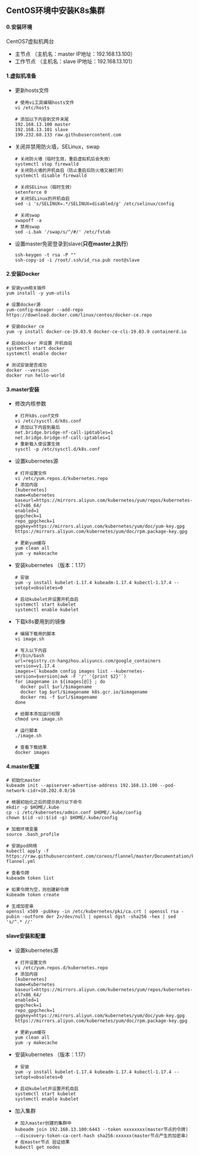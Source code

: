 ## CentOS环境中安装K8s集群



#### 0.安装环境

CentOS7虚拟机两台

+ 主节点     （主机名：master    IP地址：192.168.13.100）
+ 工作节点 （主机名：slave   IP地址：192.168.13.101）



#### 1.虚拟机准备

+ 更新hosts文件

  ```shell
  # 使用vi工具编辑hosts文件
  vi /etc/hosts
  
  # 添加以下内容到文件末尾
  192.168.13.100 master
  192.168.13.101 slave
  199.232.68.133 raw.githubusercontent.com
  ```

  

+ 关闭并禁用防火墙，SELinux，swap

  ```shell
  # 关闭防火墙（临时生效，重启虚拟机后会失效）
  systemctl stop firewalld
  # 关闭防火墙的开机自启（防止重启后防火墙又被打开）
  systemctl disable firewalld
  
  # 关闭SELinux（临时生效）
  setenforce 0
  # 关闭SELinux的开机自启
  sed -i 's/SELINUX=.*/SELINUX=disabled/g' /etc/selinux/config
  
  # 关闭swap
  swapoff -a
  # 禁用swap
  sed -i.bak '/swap/s/^/#/' /etc/fstab
  ```



+ 设置master免密登录到slave(**只在master上执行**)

  ```shell
  ssh-keygen -t rsa -P ""
  ssh-copy-id -i /root/.ssh/id_rsa.pub root@slave
  ```



#### 2.安装Docker

```shell
# 安装yum相关插件
yum install -y yum-utils

# 设置docker源
yum-config-manager --add-repo https://download.docker.com/linux/centos/docker-ce.repo

# 安装docker ce
yum -y install docker-ce-19.03.9 docker-ce-cli-19.03.9 containerd.io

# 启动docker 并设置 开机自启
systemctl start docker
systemctl enable docker

# 测试安装是否成功
docker --version
docker run hello-world

```



#### 3.master安装

+ 修改内核参数

  ```shell
  # 打开k8s.conf文件
  vi /etc/sysctl.d/k8s.conf
  # 添加以下内容到最后
  net.bridge.bridge-nf-call-ip6tables=1
  net.bridge.bridge-nf-call-iptables=1
  # 重新载入使设置生效
  sysctl -p /etc/sysctl.d/k8s.conf
  ```

+ 设置kubernetes源

  ```shell
  # 打开设置文件
  vi /etc/yum.repos.d/kubernetes.repo
  # 添加内容
  [kubernetes]
  name=Kubernetes
  baseurl=https://mirrors.aliyun.com/kubernetes/yum/repos/kubernetes-el7x86_64/
  enabled=1
  gpgcheck=1
  repo_gpgcheck=1
  gpgkey=https://mirrors.aliyun.com/kubernetes/yum/doc/yum-key.gpg https://mirrors.aliyun.com/kubernetes/yum/doc/rpm.package-key.gpg
  
  # 更新yum缓存
  yum clean all
  yum -y makecache
  ```

  

+ 安装kubernetes （版本：1.17）

  ```shell
  # 安装
  yum -y install kubelet-1.17.4 kubeadm-1.17.4 kubectl-1.17.4 --setopt=obsoletes=0
  
  # 启动kubelet并设置开机自启
  systemctl start kubelet
  systemctl enable kubelet
  ```

  

+ 下载k8s要用到的镜像

  ```shell
  # 编辑下载用的脚本
  vi image.sh
  
  # 写入以下内容
  #!/bin/bash
  url=registry.cn-hangzhou.aliyuncs.com/google_containers
  version=v1.17.4
  images=(`kubeadm config images list --kubernetes-version=$version|awk -F '/' '{print $2}'`)
  for imagename in ${images[@]} ; do
  	docker pull $url/$imagename
  	docker tag $url/$imagename k8s.gcr.io/$imagename
  	docker rmi -f $url/$imagename
  done
  
  # 给脚本添加运行权限
  chmod u+x image.sh
  
  # 运行脚本
  ./image.sh
  
  # 查看下载结果
  docker images
  ```

  

#### 4.master配置

```shell
# 初始化master
kubeadm init --apiserver-advertise-address 192.168.13.100 --pod-network-cidr=10.202.0.0/16

# 根据初始化之后的提示执行以下命令
mkdir -p $HOME/.kube
cp -i /etc/kubernetes/admin.conf $HOME/.kube/config
chown $(id -u):$(id -g) $HOME/.kube/config

# 加载环境变量
source .bash_profile

# 安装pod网络
kubectl apply -f https://raw.githubusercontent.com/coreos/flannel/master/Documentation/kube-flannel.yml

# 查看令牌
kubeadm token list

# 如果令牌为空，则创建新令牌
kubeadm token create

# 生成加密串
openssl x509 -pubkey -in /etc/kubernetes/pki/ca.crt | openssl rsa -pubin -outform der 2>/dev/null | openssl dgst -sha256 -hex | sed 's/^.* //'

```



#### slave安装和配置

+ 设置kubernetes源

  ```shell
  # 打开设置文件
  vi /etc/yum.repos.d/kubernetes.repo
  # 添加内容
  [kubernetes]
  name=Kubernetes
  baseurl=https://mirrors.aliyun.com/kubernetes/yum/repos/kubernetes-el7x86_64/
  enabled=1
  gpgcheck=1
  repo_gpgcheck=1
  gpgkey=https://mirrors.aliyun.com/kubernetes/yum/doc/yum-key.gpg https://mirrors.aliyun.com/kubernetes/yum/doc/rpm.package-key.gpg
  
  # 更新yum缓存
  yum clean all
  yum -y makecache
  ```

  

+ 安装kubernetes （版本：1.17）

  ```shell
  # 安装
  yum -y install kubelet-1.17.4 kubeadm-1.17.4 kubectl-1.17.4 --setopt=obsoletes=0
  
  # 启动kubelet并设置开机自启
  systemctl start kubelet
  systemctl enable kubelet
  ```



+ 加入集群

   ```shell
  # 加入master创建的集群中
  kubeadm join 192.168.13.100:6443 --token xxxxxxxx(master节点的令牌) --discovery-token-ca-cert-hash sha256:xxxxxx(master节点产生的加密串)
  # 在master节点 验证结果
  kubectl get nodes
   ```

